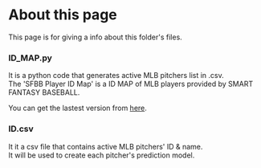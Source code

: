 # About this page  
This page is for giving a info about this folder's files.

### ID_MAP.py 
It is a python code that generates active MLB pitchers list in .csv.  
The 'SFBB Player ID Map' is a ID MAP of MLB players provided by SMART FANTASY BASEBALL.  
  
You can get the lastest version from <a href="[www.google.com](https://www.smartfantasybaseball.com/tools/)">here</a>.


### ID.csv
It it a csv file that contains active MLB pitchers' ID & name.  
It will be used to create each pitcher's prediction model.
